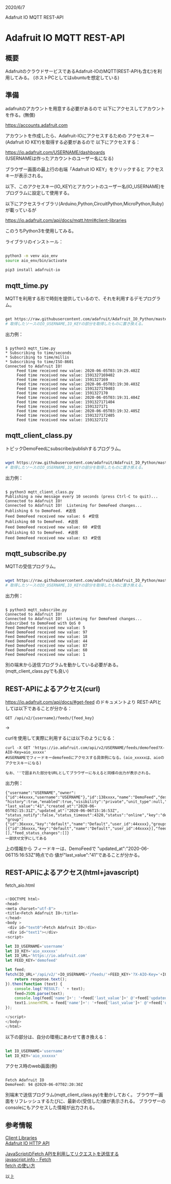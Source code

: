 
2020/6/7

Adafruit IO MQTT REST-API
# Adafruit IO MQTT REST-API

## 概要
AdafruitのクラウドサービスであるAdafruit-IOのMQTT(REST-APIも含む)を利用してみる。
(ホストPCとしてはubuntuを想定している)


## 準備
adafruitのアカウントを用意する必要があるので
以下にアクセスしてアカウントを作る。(無償)  

https://accounts.adafruit.com  

アカウントを作成したら、Adafruit-IOにアクセスするための
アクセスキー(Adafruit IO KEY)を取得する必要があるので
以下にアクセスする：  

https://io.adafruit.com/USERNAME/dashboards  
(USERNAMEは作ったアカウントのユーザー名になる)  

ブラウザー画面の最上行の右端「Adafruit IO KEY」をクリックすると
アクセスキーが表示される。   

以下、このアクセスキー(IO_KEY)とアカウントのユーザー名(IO_USERNAME)を
プログラムに設定して使用する。

以下にアクセスライブラリ(Arduino,Python,CircuitPython,MicroPython,Ruby)が載っているが   

https://io.adafruit.com/api/docs/mqtt.html#client-libraries   

このうちPython3を使用してみる。

ライブラリのインストール：
```bash

python3 -m venv aio_env
source aio_env/bin/activate

pip3 install adafruit-io
```

## mqtt_time.py
MQTTを利用する形で時刻を提供しているので、それを利用するデモプログラム。

```bash

get https://raw.githubusercontent.com/adafruit/Adafruit_IO_Python/master/examples/mqtt/mqtt_time.py
# 取得したソースのIO_USERNAME,IO_KEYの部分を取得したものに置き換える。

```

出力例：
```

$ python3 mqtt_time.py 
* Subscribing to time/seconds
* Subscribing to time/millis
* Subscribing to time/ISO-8601
Connected to Adafruit IO!
	 Feed time received new value: 2020-06-05T03:19:29.402Z
	 Feed time received new value: 1591327169402
	 Feed time received new value: 1591327169
	 Feed time received new value: 2020-06-05T03:19:30.403Z
	 Feed time received new value: 1591327170403
	 Feed time received new value: 1591327170
	 Feed time received new value: 2020-06-05T03:19:31.404Z
	 Feed time received new value: 1591327171404
	 Feed time received new value: 1591327171
	 Feed time received new value: 2020-06-05T03:19:32.405Z
	 Feed time received new value: 1591327172405
	 Feed time received new value: 1591327172

```
## mqtt_client_class.py
トピックDemoFeedにsubscribe/publishするプログラム。

```bash 

wget https://raw.githubusercontent.com/adafruit/Adafruit_IO_Python/master/examples/mqtt/mqtt_client_class.py
# 取得したソースのIO_USERNAME,IO_KEYの部分を取得したものに置き換える。

```

出力例：
```

$ python3 mqtt_client_class.py 
Publishing a new message every 10 seconds (press Ctrl-C to quit)...
Connected to Adafruit IO!
Connected to Adafruit IO!  Listening for DemoFeed changes...
Publishing 6 to DemoFeed.　#送信
Feed DemoFeed received new value: 6　#受信
Publishing 60 to DemoFeed.　#送信
Feed DemoFeed received new value: 60　#受信
Publishing 63 to DemoFeed.　#送信
Feed DemoFeed received new value: 63　#受信
```

## mqtt_subscribe.py
MQTTの受信プログラム。

```bash

wget https://raw.githubusercontent.com/adafruit/Adafruit_IO_Python/master/examples/mqtt/mqtt_subscribe.py
# 取得したソースのIO_USERNAME,IO_KEYの部分を取得したものに置き換える。

```

出力例：
```

$ python3 mqtt_subscribe.py 
Connected to Adafruit IO!
Connected to Adafruit IO!  Listening for DemoFeed changes...
Subscribed to DemoFeed with QoS 0
Feed DemoFeed received new value: 5
Feed DemoFeed received new value: 97
Feed DemoFeed received new value: 18
Feed DemoFeed received new value: 44
Feed DemoFeed received new value: 87
Feed DemoFeed received new value: 60
Feed DemoFeed received new value: 1
```
別の端末から送信プログラムを動かしている必要がある。
(mqtt_client_class.pyでも良い)

## REST-APIによるアクセス(curl)
https://io.adafruit.com/api/docs/#get-feed のドキュメントより
REST-APIとしては以下であることが分かる：
```
GET /api/v2/{username}/feeds/{feed_key}
```
→  

curlを使用して実際に利用するには以下のようになる：
```
curl -X GET 'https://io.adafruit.com/api/v2/USERNAME/feeds/demofeed?X-AIO-Key=aio_xxxxx'
#USERNAMEでフィードキーdemofeedにアクセスする具体例になる。(aio_xxxxxは、aioのアクセスキーになる)

なお、''で囲まれた部分をURLとしてブラウザーに与えると同様の出力が表示される。

```
出力例：
```
{"username":"USERNAME","owner":{"id":44xxxx,"username":"USERNAME"},"id":138xxxx,"name":"DemoFeed","description":null,"license":null,
"history":true,"enabled":true,"visibility":"private","unit_type":null,"unit_symbol":null,
"last_value":"41","created_at":"2020-06-05T02:15:31Z","updated_at":"2020-06-06T15:16:53Z",
"status_notify":false,"status_timeout":4320,"status":"online","key":"demofeed","writable":true,
"group":{"id":36xxxx,"key":"default","name":"Default","user_id":44xxxx},"groups":[{"id":36xxxx,"key":"default","name":"Default","user_id":44xxxx}],"feed_webhook_receivers":[],"feed_status_changes":[]}
一部伏せ文字にしてある
```
上の情報から
フィードキーは、DemoFeedで
"updated_at":"2020-06-06T15:16:53Z"時点での
値が"last_value":"41"であることが分かる。

## REST-APIによるアクセス(html+javascript)

fetch_aio.html
```javascript

<!DOCTYPE html>
<head>
<meta charset="utf-8">
<title>Fetch Adafruit IO</title>
</head>
<body >
 <div id="text0">Fetch Adafruit IO</div>
 <div id="text1"></div>
<script>

let IO_USERNAME='username'
let IO_KEY='aio_xxxxxx'
let IO_URL='https://io.adafruit.com'
let FEED_KEY='demofeed'

let feed;
fetch(IO_URL+'/api/v2/'+IO_USERNAME+'/feeds/'+FEED_KEY+'?X-AIO-Key='+IO_KEY).then(function (response) {
    return response.text();
}).then(function (text) {
    console.log('RESULT: ' + text);
    feed=JSON.parse(text);
    console.log(feed['name']+': '+feed['last_value']+' @'+feed['updated_at']);
    text1.innerHTML = feed['name']+': '+feed['last_value']+' @'+feed['updated_at'];
});

</script>
</body>
</html>
```
以下の部分は、自分の環境にあわせて書き換える：
```javascript

let IO_USERNAME='username'
let IO_KEY='aio_xxxxxx'
```

アクセス時のweb画面(例)
```

Fetch Adafruit IO
DemoFeed: 94 @2020-06-07T02:20:30Z
```
別端末で送信プログラム(mqtt_client_class.py)を動かしておく。
ブラウザー画面をリフレッシュするたびに、最新の(受信した)値が表示される。
ブラウザーのconsoleにもアクセスした情報が出力される。

## 参考情報

[Client Libraries](https://io.adafruit.com/api/docs/#client-libraries)  
[Adafruit IO HTTP API](https://io.adafruit.com/api/docs/#adafruit-io-http-api)  


[JavaScriptのFetch APIを利用してリクエストを送信する](https://sbfl.net/blog/2017/01/29/fetch-api/)  
[javascript.info - Fetch](https://ja.javascript.info/fetch)  
[fetch の使い方](https://javascript.keicode.com/newjs/fetch.php)  

以上

